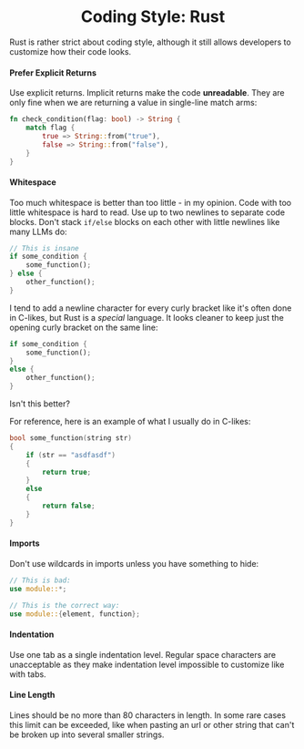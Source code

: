 <h1 align="center">
Coding Style: Rust
</h1>

Rust is rather strict about coding style, although it still allows developers
to customize how their code looks.


#### Prefer Explicit Returns
Use explicit returns. Implicit returns make the code **unreadable**. They are
only fine when we are returning a value in single-line match arms: 
```rust
fn check_condition(flag: bool) -> String {
    match flag {
        true => String::from("true"),
        false => String::from("false"),
    }
}
```

#### Whitespace
Too much whitespace is better than too little - in my opinion. Code with too
little whitespace is hard to read. Use up to two newlines to separate code
blocks. Don't stack `if/else` blocks on each other with little newlines like
many LLMs do:
```rust
// This is insane
if some_condition {
    some_function();
} else {
    other_function();
}
```

I tend to add a newline character for every curly bracket like it's often done
in C-likes, but Rust is a *special* language. It looks cleaner to keep just the
opening curly bracket on the same line:
```rust
if some_condition {
    some_function();
}
else {
    other_function();
}
```
Isn't this better?

For reference, here is an example of what I usually do in C-likes:
```c++
bool some_function(string str)
{
    if (str == "asdfasdf")
    {
        return true;
    }
    else
    {
        return false;
    }
}
```


#### Imports
Don't use wildcards in imports unless you have something to hide:
```rust
// This is bad:
use module::*;

// This is the correct way:
use module::{element, function};
```


#### Indentation
Use one tab as a single indentation level. Regular space characters are
unacceptable as they make indentation level impossible to customize like
with tabs.


#### Line Length
Lines should be no more than 80 characters in length. In some rare cases this
limit can be exceeded, like when pasting an url or other string that can't be
broken up into several smaller strings.
